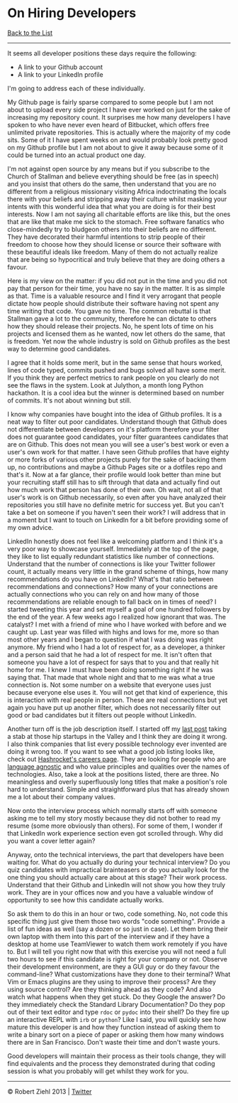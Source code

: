 # On Hiring Developers

[Back to the List](https://github.com/rziehl/from_the_terminal)

* * *

It seems all developer positions these days require the following:

* A link to your Github account
* A link to your LinkedIn profile

I'm going to address each of these individually.

My Github page is fairly sparse compared to some people but I am not
about to upload every side project I have ever worked on just for the
sake of increasing my repository count. It surprises me how many
developers I have spoken to who have never even heard of Bitbucket,
which offers free unlimited private repositories. This is actually
where the majority of my code sits. Some of it I have spent weeks on
and would probably look pretty good on my Github profile but I am
not about to give it away because some of it could be turned into an
actual product one day.

I'm not against open source by any means but
if you subscribe to the Church of Stallman and believe everything
should be free (as in speech) and you insist that others do the same,
then understand that you are no different from a religious missionary
visiting Africa indoctrinating the locals there with your beliefs
and stripping away their culture whilst masking your intents
with this wonderful idea that what you are doing is for their best
interests. Now I am not saying all charitable efforts are like this,
but the ones that are like that make me sick to the stomach. Free
software fanatics who close-mindedly try to bludgeon others into their
beliefs are no different. They have decorated their harmful intentions
to strip people of their freedom to choose how they should license or
source their software with these beautiful ideals like freedom. Many
of them do not actually realize that are being so hypocritical and
truly believe that they are doing others a favour.

Here is my view on the matter: if you did not put in the time and you
did not pay that person for their time, you have no say in the matter.
It is as simple as that. Time is a valuable resource and I find it
very arrogant that people dictate how people should distribute their
software having not spent any time writing that code. You gave no time.
The common rebuttal is that Stallman gave a lot to the community,
therefore he can dictate to others how they should release their projects.
No, he spent lots of time on his projects and licensed them as he wanted,
now let others do the same, that is freedom. Yet now the whole industry
is sold on Github profiles as the best way to determine good candidates.

I agree that it holds some merit, but in the same sense that hours worked,
lines of code typed, commits pushed and bugs solved all have some merit.
If you think they are perfect metrics to rank people on you clearly do not
see the flaws in the system. Look at Julython, a month long Python
hackathon. It is a cool idea but the winner is determined based on number of
commits. It's not about winning but still.

I know why companies have bought into the idea of Github profiles. It is a
neat way to filter out poor candidates. Understand though that Github does
not differentiate between developers on it's platform therefore your filter
does not guarantee good candidates, your filter guarantees candidates that
are on Github. This does not mean you will see a user's best work or even
a user's own work for that matter. I have seen Github profiles that have
eighty or more forks of various other projects purely for the sake of backing
them up, no contributions and maybe a Github Pages site or a dotfiles repo
and that's it. Now at a far glance, their profile would look better than mine
but your recruiting staff still has to sift through that data and actually
find out how much work that person has done of their own. Oh wait, not all
of that user's work is on Github necessarily, so even after you have analyzed
their repositories you still have no definite metric for success yet. But
you can't take a bet on someone if you haven't seen their work? I will address
that in a moment but I want to touch on LinkedIn for a bit before providing
some of my own advice.

LinkedIn honestly does not feel like a welcoming platform and I think it's a
very poor way to showcase yourself. Immediately at the top of the page, they like to list
equally redundant statistics like number of connections. Understand that the
number of connections is like your Twitter follower count, it actually means
very little in the grand scheme of things, how many recommendations do you
have on LinkedIn? What's that ratio between recommendations and connections?
How many of your connections are actually connections who you can rely on and
how many of those recommendations are reliable enough to fall back on in times
of need? I started tweeting this year and set myself a goal of one hundred
followers by the end of the year. A few weeks ago I realized how ignorant that
was. The catalyst? I met with a friend of mine who I have worked with before
and we caught up. Last year was filled with highs and lows for me, more so than
most other years and I began to question if what I was doing was right anymore.
My friend who I had a lot of respect for, as a developer, a thinker and a person
said that he had a lot of respect for me. It isn't often that someone you have
a lot of respect for says that to you and that really hit home for me. I knew
I must have been doing something right if he was saying that. That made that
whole night and that to me was what a true connection is. Not some number on a
website that everyone uses just because everyone else uses it. You will not
get that kind of experience, this is interaction with real people in person.
These are real connections but yet again you have put up another filter, which does
not necessarily filter out good or bad candidates but it filters out people
without LinkedIn.

Another turn off is the job description itself. I started off my
[last post](https://github.com/rziehl/from_the_terminal/blob/master/posts/004_true_startup_culture.md)
taking a stab at those hip startups in the Valley and I think they are doing it
wrong. I also think companies that list every possible technology ever invented
are doing it wrong too. If you want to see what a good job listing looks like,
check out [Hashrocket's careers page](http://hashrocket.com/contact-us/jobs/developer).
They are looking for people who are
[language agnostic](https://github.com/rziehl/from_the_terminal/blob/master/posts/003_micro_web_frameworks_and_language_agnosticism.md)
and who value principles and qualities over the names of technologies. Also, take a look
at the positions listed, there are three. No meaningless and overly superfluously long
titles that make a position's role hard to understand. Simple and straightforward plus
that has already shown me a lot about their company values.

Now onto the interview process which normally starts off with someone asking me
to tell my story mostly because they did not bother to read my resume (some more
obviously than others). For some of them, I wonder if that LinkedIn work experience
section even got scrolled through. Why did you want a cover letter again?

Anyway, onto the technical interviews, the part that developers have been waiting
for. What do you actually do during your technical interview? Do you quiz candidates
with impractical brainteasers or do you actually look for the one thing you
should actually care about at this stage? Their work process. Understand that their
Github and LinkedIn will not show you how they truly work. They are in your offices
now and you have a valuable window of opportunity to see how this candidate actually works.

So ask them to do this in an hour or two, code something. No, not code this specific
thing just give them those two words "code something". Provide a list of fun ideas
as well (say a dozen or so just in case). Let them bring their own laptop with them
into this part of the interview and if they have a desktop at home use TeamViewer
to watch them work remotely if you have to. But I will tell you right now that with
this exercise you will not need a full two hours to see if this candidate is right
for your company or not. Observe their development environment, are they a GUI guy
or do they favour the command-line? What customizations have they done to their
terminal? What Vim or Emacs plugins are they using to improve their process? Are
they using source control? Are they thinking ahead as they code? And also watch what
happens when they get stuck. Do they Google the answer? Do they immediately check
the Standard Library Documentation? Do they pop out of their text editor and type
`rdoc` or `pydoc` into their shell? Do they fire up an interactive REPL with `irb`
or `python`? Like I said, you will quickly see how mature this developer is and how
they function instead of asking them to write a binary sort on a piece of paper or
asking them how many windows there are in San Francisco. Don't waste their time
and don't waste yours.

Good developers will maintain their process as their tools change, they will find
equivalents and the process they demonstrated during that coding session is what
you probably will get whilst they work for you.

* * *

© Robert Ziehl 2013 | [Twitter](https://twitter.com/robziehl)
